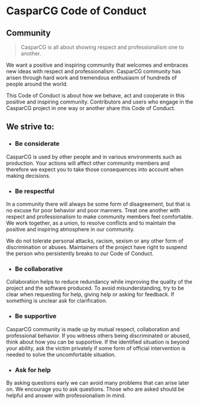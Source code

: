 # CasparCG Code of Conduct

## Community

> CasparCG is all about showing respect and professionalism one to another.

We want a positive and inspiring community that welcomes and embraces new ideas with respect and professionalism. CasparCG community has arisen through hard work and tremendous enthusiasm of hundreds of people around the world.

This Code of Conduct is about how we behave, act and cooperate in this positive and inspiring community. Contributors and users who engage in the CasparCG project in one way or another share this Code of Conduct.

## We strive to:

* ### Be considerate
CasparCG is used by other people and in various environments such as production. Your actions will affect other community members and therefore we expect you to take those consequences into account when making decisions.

* ### Be respectful
In a community there will always be some form of disagreement, but that is no excuse for poor behavior and poor manners. Treat one another with respect and professionalism to make community members feel comfortable. We work together, as a union, to resolve conflicts and to maintain the positive and inspiring atmosphere in our community.

  We do not tolerate personal attacks, racism, sexism or any other form of discrimination or abuses. Maintainers of the project have right to suspend the person who persistently breaks to our Code of Conduct.

* ### Be collaborative
Collaboration helps to reduce redundancy while improving the quality of the project and the software produced. To avoid misunderstanding, try to be clear when requesting for help, giving help or asking for feedback. If something is unclear ask for clarification.

* ### Be supportive
CasparCG community is made up by mutual respect, collaboration and professional behavior. If you witness others being discriminated or abused, think about how you can be supportive. If the identified situation is beyond your ability, ask the victim privately if some form of official intervention is needed to solve the uncomfortable situation.

* ### Ask for help
By asking questions early we can avoid many problems that can arise later on. We encourage you to ask questions. Those who are asked should be helpful and answer with professionalism in mind.
